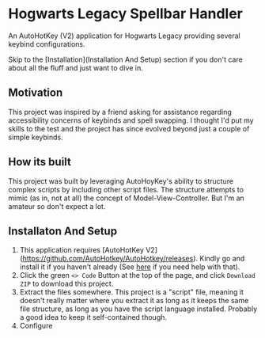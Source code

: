 # Hogwarts Legacy Spellbar Handler

An AutoHotKey (V2) application for Hogwarts Legacy providing several keybind
configurations.

Skip to the [Installation](Installation And Setup) section if you don't care about all the fluff and just want
to dive in.

## Motivation
This project was inspired by a friend asking for assistance regarding 
accessibility concerns of keybinds and spell swapping. I thought I'd
put my skills to the test and the project has since evolved beyond just 
a couple of simple keybinds.

## How its built
This project was built by leveraging AutoHoyKey's ability to structure
complex scripts by including other script files. The structure attempts to
mimic (as in, not at all) the concept of Model-View-Controller. But
I'm an amateur so don't expect a lot.

## Installaton And Setup
1. This application requires [AutoHotKey V2]
(https://github.com/AutoHotkey/AutoHotkey/releases). Kindly go and install 
it if you haven't already
(See [here](https://www.autohotkey.com/docs/v2/howto/Install.htm) if you 
need help with that).
2. Click the green `<> Code` Button at the top of the page, and click `Download ZIP` to download this project.
3. Extract the files somewhere. This project is a "script" file, meaning it
doesn't really matter where you extract it as long as it keeps the same 
file structure, as long as you have the script language installed. Probably
a good idea to keep it self-contained though.
4. Configure 
